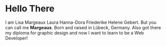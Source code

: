 # Hello There
I am Lisa Margeaux Laura Hanna-Dora Friederike Helene Gebert. But you can call me **Margeaux**.
Born and raised in Lübeck, Germany. Also got there my diploma for graphic design and now I want to learn to be a Web Developer!

